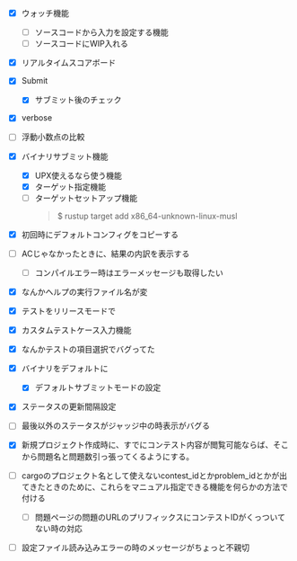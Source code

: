 - [x] ウォッチ機能
    - [ ] ソースコードから入力を設定する機能
    - [ ] ソースコードにWIP入れる

- [x] リアルタイムスコアボード

- [x] Submit
    - [x] サブミット後のチェック

- [x] verbose

- [ ] 浮動小数点の比較

- [x] バイナリサブミット機能
    - [x] UPX使えるなら使う機能
    - [x] ターゲット指定機能
    - [ ] ターゲットセットアップ機能
        > $ rustup target add x86_64-unknown-linux-musl

- [x] 初回時にデフォルトコンフィグをコピーする

- [ ] ACじゃなかったときに、結果の内訳を表示する
    - [ ] コンパイルエラー時はエラーメッセージも取得したい

- [x] なんかヘルプの実行ファイル名が変

- [x] テストをリリースモードで
- [x] カスタムテストケース入力機能

- [x] なんかテストの項目選択でバグってた

- [x] バイナリをデフォルトに
    - [x] デフォルトサブミットモードの設定

- [x] ステータスの更新間隔設定

- [ ] 最後以外のステータスがジャッジ中の時表示がバグる

- [x] 新規プロジェクト作成時に、すでにコンテスト内容が閲覧可能ならば、そこから問題名と問題数引っ張ってくるようにする。

- [ ] cargoのプロジェクト名として使えないcontest_idとかproblem_idとかが出てきたときのために、これらをマニュアル指定できる機能を何らかの方法で付ける
    - [ ] 問題ページの問題のURLのプリフィックスにコンテストIDがくっついてない時の対応

- [ ] 設定ファイル読み込みエラーの時のメッセージがちょっと不親切

